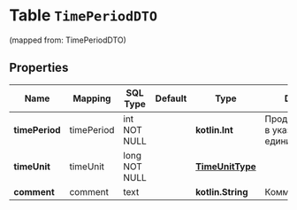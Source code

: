 
# Table `TimePeriodDTO`
(mapped from: TimePeriodDTO)

## Properties
Name | Mapping | SQL Type | Default | Type | Description | Notes
---- | ------- | -------- | ------- | ---- | ----------- | -----
**timePeriod** | timePeriod | int NOT NULL |  | **kotlin.Int** | Продолжительность в указанных единицах. | 
**timeUnit** | timeUnit | long NOT NULL |  | [**TimeUnitType**](TimeUnitType.md) |  |  [foreignkey]
**comment** | comment | text |  | **kotlin.String** | Комментарий. |  [optional]





